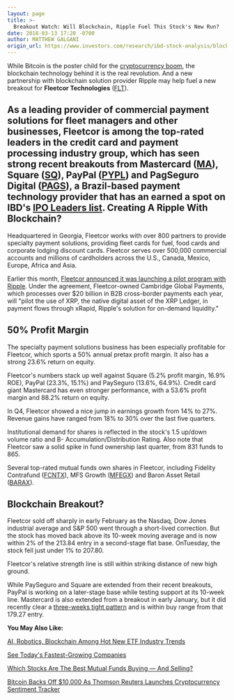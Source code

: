 ```yaml
---
layout: page
title: >-
  Breakout Watch: Will Blockchain, Ripple Fuel This Stock's New Run?
date: 2018-03-13 17:20 -0700
author: MATTHEW GALGANI
origin_url: https://www.investors.com/research/ibd-stock-analysis/blockchain-ripple-fleetcor-deal-stocks-to-watch/
---
```





While Bitcoin is the poster child for the [cryptocurrency boom](https://www.investors.com/news/bitcoin-and-cryptocurrency-news-and-trends/), the blockchain technology behind it is the real revolution. And a new partnership with blockchain solution provider Ripple may help fuel a new breakout for **Fleetcor Technologies** ([FLT](https://research.investors.com/quote.aspx?symbol=FLT)).









 
 
 As a leading provider of commercial payment solutions for fleet managers and other businesses, Fleetcor is among the top-rated leaders in the credit card and payment processing industry group, which has seen strong recent breakouts from **Mastercard** ([MA](https://research.investors.com/quote.aspx?symbol=MA)), **Square** ([SQ](https://research.investors.com/quote.aspx?symbol=SQ)), **PayPal** ([PYPL](https://research.investors.com/quote.aspx?symbol=PYPL)) and **PagSeguro Digital** ([PAGS](https://research.investors.com/quote.aspx?symbol=PAGS)), a Brazil-based payment technology provider that has an earned a spot on IBD's [IPO Leaders list](https://research.investors.com/stock-lists/ipo-leaders/).
Creating A Ripple With Blockchain?
----------------------------------


Headquartered in Georgia, Fleetcor works with over 800 partners to provide specialty payment solutions, providing fleet cards for fuel, food cards and corporate lodging discount cards. Fleetcor serves over 500,000 commercial accounts and millions of cardholders across the U.S., Canada, Mexico, Europe, Africa and Asia.


Earlier this month, [Fleetcor announced it was launching a pilot program with Ripple](http://www.fleetcor.com/news_press_release.htm?reqid=2335586). Under the agreement, Fleetcor-owned Cambridge Global Payments, which processes over $20 billion in B2B cross-border payments each year, will "pilot the use of XRP, the native digital asset of the XRP Ledger, in payment flows through xRapid, Ripple's solution for on-demand liquidity."


50% Profit Margin
-----------------


The specialty payment solutions business has been especially profitable for Fleetcor, which sports a 50% annual pretax profit margin. It also has a strong 23.6% return on equity.


Fleetcor's numbers stack up well against Square (5.2% profit margin, 16.9% ROE), PayPal (23.3%, 15.1%) and PaySeguro (13.6%, 64.9%). Credit card giant Mastercard has even stronger performance, with a 53.6% profit margin and 88.2% return on equity.


In Q4, Fleetcor showed a nice jump in earnings growth from 14% to 27%. Revenue gains have ranged from 18% to 30% over the last five quarters.


Institutional demand for shares is reflected in the stock's 1.5 up/down volume ratio and B- Accumulation/Distribution Rating. Also note that Fleetcor saw a solid spike in fund ownership last quarter, from 831 funds to 865.


Several top-rated mutual funds own shares in Fleetcor, including Fidelity Contrafund ([FCNTX](https://research.investors.com/quote.aspx?symbol=FCNTX)), MFS Growth ([MFEGX](https://research.investors.com/quote.aspx?symbol=MFEGX)) and Baron Asset Retail ([BARAX](https://research.investors.com/quote.aspx?symbol=BARAX)).


Blockchain Breakout?
--------------------


Fleetcor sold off sharply in early February as the Nasdaq, Dow Jones industrial average and S&P 500 went through a short-lived correction. But the stock has moved back above its 10-week moving average and is now within 2% of the 213.84 entry in a second-stage flat base. OnTuesday, the stock fell just under 1% to 207.80.


Fleetcor's relative strength line is still within striking distance of new high ground.



While PaySeguro and Square are extended from their recent breakouts, PayPal is working on a later-stage base while testing support at its 10-week line. Mastercard is also extended from a breakout in early January, but it did recently clear a [three-weeks tight pattern](https://www.investors.com/how-to-invest/investors-corner/how-the-3-weeks-tight-pattern-gives-you-an-extra-buy-point/) and is within buy range from that 179.27 entry.


**You May Also Like:**


[AI, Robotics, Blockchain Among Hot New ETF Industry Trends](https://www.investors.com/etfs-and-funds/etfs/ai-robotics-blockchain-among-hot-new-etf-industry-trends/)


[See Today's Fastest-Growing Companies](https://www.investors.com/how-to-invest/which-stocks-make-this-list-of-the-fastest-growing-companies/)


[Which Stocks Are The Best Mutual Funds Buying — And Selling?](https://www.investors.com/etfs-and-funds/mutual-funds/best-mutual-funds-buy-bof-boeing-adobe-schwab/)


[Bitcoin Backs Off $10,000 As Thomson Reuters Launches Cryptocurrency Sentiment Tracker](https://www.investors.com/news/bitcoin-backs-off-10000-as-thomson-reuters-launches-cryptocurrency-sentiment-tracker/)




